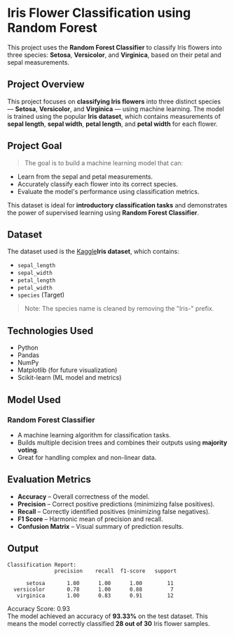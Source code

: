 # Iris Flower Classification using Random Forest

This project uses the **Random Forest Classifier** to classify Iris flowers into three species: **Setosa**, **Versicolor**, and **Virginica**, based on their petal and sepal measurements.


## Project Overview

This project focuses on **classifying Iris flowers** into three distinct species — **Setosa**, **Versicolor**, and **Virginica** — using machine learning. The model is trained using the popular **Iris dataset**, which contains measurements of **sepal length**, **sepal width**, **petal length**, and **petal width** for each flower.


## Project Goal

> The goal is to build a machine learning model that can:
- Learn from the sepal and petal measurements.
- Accurately classify each flower into its correct species.
- Evaluate the model's performance using classification metrics.

This dataset is ideal for **introductory classification tasks** and demonstrates the power of supervised learning using **Random Forest Classifier**.


## Dataset

The dataset used is the [Kaggle](https://www.kaggle.com/datasets/arshid/iris-flower-dataset)**Iris dataset**, which contains:
- `sepal_length`
- `sepal_width`
- `petal_length`
- `petal_width`
- `species` (Target)

> Note: The species name is cleaned by removing the "Iris-" prefix.



## Technologies Used

- Python 
- Pandas
- NumPy
- Matplotlib (for future visualization)
- Scikit-learn (ML model and metrics)



##  Model Used

### Random Forest Classifier

- A machine learning algorithm for classification tasks.
- Builds multiple decision trees and combines their outputs using **majority voting**.
- Great for handling complex and non-linear data.


## Evaluation Metrics

- **Accuracy** – Overall correctness of the model.
- **Precision** – Correct positive predictions (minimizing false positives).
- **Recall** – Correctly identified positives (minimizing false negatives).
- **F1 Score** – Harmonic mean of precision and recall.
- **Confusion Matrix** – Visual summary of prediction results.



##  Output

```text
Classification Report:
               precision    recall  f1-score   support

      setosa       1.00      1.00      1.00        11
  versicolor       0.78      1.00      0.88         7
   virginica       1.00      0.83      0.91        12
```

Accuracy Score: 0.93   
The model achieved an accuracy of **93.33%** on the test dataset.
This means the model correctly classified **28 out of 30** Iris flower samples.

